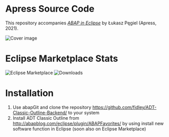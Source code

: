 # Apress Source Code

This repository accompanies [*ABAP in Eclipse*](https://www.apress.com/9781484269626) by Łukasz Pęgiel (Apress, 2021).

[comment]: #cover
![Cover image](9781484269626.jpg)

# Eclipse Marketplace Stats
![Eclipse Marketplace](https://img.shields.io/eclipse-marketplace/favorites/adt-classic-outline)
![Downloads](https://img.shields.io/eclipse-marketplace/dt/adt-classic-outline)

# Installation 

1. Use abapGit and clone the repository https://github.com/fidley/ADT-Classic-Outline-Backend/ to your system
2. Install ADT Classic Outline from http://abapblog.com/eclipse/plugin/ABAPFavorites/ by using install new software function in Eclipse 
(soon also on Eclipse Marketplace)
